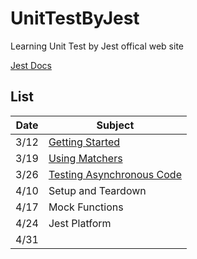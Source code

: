 # UnitTestByJest

Learning Unit Test by Jest offical web site

[Jest Docs](https://jestjs.io/docs/en/getting-started)

## List

| Date | Subject                                                                                                |
| ---- | ------------------------------------------------------------------------------------------------------ |
| 3/12 | [Getting Started](https://github.com/DeepJavaScript/UnitTestByJest/tree/Kira/week1)                    |
| 3/19 | [Using Matchers](https://github.com/DeepJavaScript/UnitTestByJest/tree/Kira/week2)                     |
| 3/26 | [Testing Asynchronous Code](https://github.com/DeepJavaScript/UnitTestByJest/tree/helloday/2020-03-26) |
| 4/10 | Setup and Teardown                                                                                     |
| 4/17 | Mock Functions                                                                                         |
| 4/24 | Jest Platform                                                                                          |
| 4/31 |
